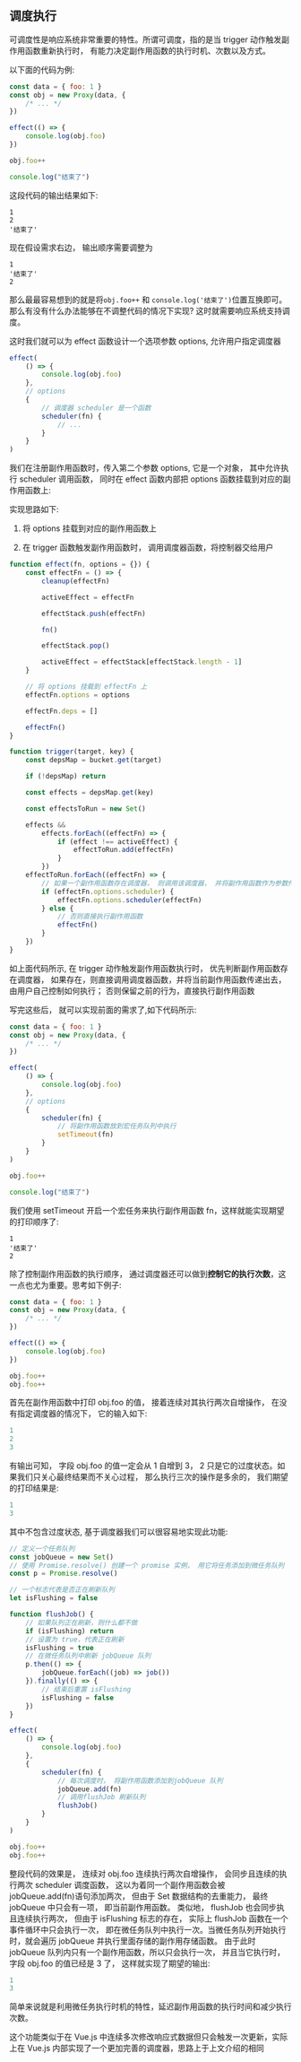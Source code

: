 ## 调度执行

可调度性是响应系统非常重要的特性。所谓可调度，指的是当 trigger 动作触发副作用函数重新执行时， 有能力决定副作用函数的执行时机、次数以及方式。

以下面的代码为例:

```js
const data = { foo: 1 }
const obj = new Proxy(data, {
	/* ... */
})

effect(() => {
	console.log(obj.foo)
})

obj.foo++

console.log("结束了")
```

这段代码的输出结果如下:

```
1
2
'结束了'
```

现在假设需求右边， 输出顺序需要调整为

```
1
'结束了'
2
```

那么最最容易想到的就是将`obj.foo++` 和 `console.log('结束了')`位置互换即可。那么有没有什么办法能够在不调整代码的情况下实现? 这时就需要响应系统支持调度。

这时我们就可以为 effect 函数设计一个选项参数 options, 允许用户指定调度器

```js
effect(
	() => {
		console.log(obj.foo)
	},
	// options
	{
		// 调度器 scheduler 是一个函数
		scheduler(fn) {
			// ...
		}
	}
)
```

我们在注册副作用函数时，传入第二个参数 options, 它是一个对象， 其中允许执行 scheduler 调用函数， 同时在 effect 函数内部把 options 函数挂载到对应的副作用函数上:

实现思路如下:

1. 将 options 挂载到对应的副作用函数上

2. 在 trigger 函数触发副作用函数时， 调用调度器函数，将控制器交给用户

```js
function effect(fn, options = {}) {
	const effectFn = () => {
		cleanup(effectFn)

		activeEffect = effectFn

		effectStack.push(effectFn)

		fn()

		effectStack.pop()

		activeEffect = effectStack[effectStack.length - 1]
	}

	// 将 options 挂载到 effectFn 上
	effectFn.options = options

	effectFn.deps = []

	effectFn()
}
```

```js
function trigger(target, key) {
	const depsMap = bucket.get(target)

	if (!depsMap) return

	const effects = depsMap.get(key)

	const effectsToRun = new Set()

	effects &&
		effects.forEach((effectFn) => {
			if (effect !== activeEffect) {
				effectToRun.add(effectFn)
			}
		})
	effectToRun.forEach((effectFn) => {
		// 如果一个副作用函数存在调度器， 则调用该调度器， 并将副作用函数作为参数传递
		if (effectFn.options.scheduler) {
			effectFn.options.scheduler(effectFn)
		} else {
			// 否则直接执行副作用函数
			effectFn()
		}
	})
}
```

如上面代码所示, 在 trigger 动作触发副作用函数执行时， 优先判断副作用函数存在调度器， 如果存在，则直接调用调度器函数，并将当前副作用函数传递出去， 由用户自己控制如何执行； 否则保留之前的行为，直接执行副作用函数

写完这些后， 就可以实现前面的需求了,如下代码所示:

```js
const data = { foo: 1 }
const obj = new Proxy(data, {
	/* ... */
})

effect(
	() => {
		console.log(obj.foo)
	},
	// options
	{
		scheduler(fn) {
			// 将副作用函数放到宏任务队列中执行
			setTimeout(fn)
		}
	}
)

obj.foo++

console.log("结束了")
```

我们使用 setTimeout 开启一个宏任务来执行副作用函数 fn，这样就能实现期望的打印顺序了:

```
1
'结束了'
2
```

除了控制副作用函数的执行顺序， 通过调度器还可以做到**控制它的执行次数**，这一点也尤为重要。思考如下例子:

```js
const data = { foo: 1 }
const obj = new Proxy(data, {
	/* ... */
})

effect(() => {
	console.log(obj.foo)
})

obj.foo++
obj.foo++
```

首先在副作用函数中打印 obj.foo 的值， 接着连续对其执行两次自增操作， 在没有指定调度器的情况下， 它的输入如下:

```js
1
2
3
```

有输出可知， 字段 obj.foo 的值一定会从 1 自增到 3， 2 只是它的过度状态。如果我们只关心最终结果而不关心过程， 那么执行三次的操作是多余的， 我们期望的打印结果是:

```js
1
3
```

其中不包含过度状态, 基于调度器我们可以很容易地实现此功能:

```js
// 定义一个任务队列
const jobQueue = new Set()
// 使用 Promise.resolve() 创建一个 promise 实例， 用它将任务添加到微任务队列
const p = Promise.resolve()

// 一个标志代表是否正在刷新队列
let isFlushing = false

function flushJob() {
	// 如果队列正在刷新，则什么都不做
	if (isFlushing) return
	// 设置为 true，代表正在刷新
	isFlushing = true
	// 在微任务队列中刷新 jobQueue 队列
	p.then(() => {
		jobQueue.forEach((job) => job())
	}).finally(() => {
		// 结束后重置 isFlushing
		isFlushing = false
	})
}

effect(
	() => {
		console.log(obj.foo)
	},
	{
		scheduler(fn) {
			// 每次调度时， 将副作用函数添加到jobQueue 队列
			jobQueue.add(fn)
			// 调用flushJob 刷新队列
			flushJob()
		}
	}
)

obj.foo++
obj.foo++
```

整段代码的效果是， 连续对 obj.foo 连续执行两次自增操作， 会同步且连续的执行两次 scheduler 调度函数， 这以为着同一个副作用函数会被 jobQueue.add(fn)语句添加两次， 但由于 Set 数据结构的去重能力， 最终 jobQueue 中只会有一项， 即当前副作用函数。 类似地， flushJob 也会同步执且连续执行两次， 但由于 isFlushing 标志的存在， 实际上 flushJob 函数在一个事件循环中只会执行一次， 即在微任务队列中执行一次。当微任务队列开始执行时，就会遍历 jobQueue 并执行里面存储的副作用存储函数。 由于此时 jobQueue 队列内只有一个副作用函数，所以只会执行一次， 并且当它执行时， 字段 obj.foo 的值已经是 3 了， 这样就实现了期望的输出:

```js
1
3
```

简单来说就是利用微任务执行时机的特性，延迟副作用函数的执行时间和减少执行次数。

这个功能类似于在 Vue.js 中连续多次修改响应式数据但只会触发一次更新，实际上在 Vue.js 内部实现了一个更加完善的调度器，思路上于上文介绍的相同

